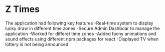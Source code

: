 # Z Times
The application had following key features
-Real-time system to display lucky draw in different time zones
-Secure Admin Dashboar to manage the application
-Worked for differet time zones
-Added facny animations and sound effects using different npm packages for react
-Displayed TV when lottery is not being announced


